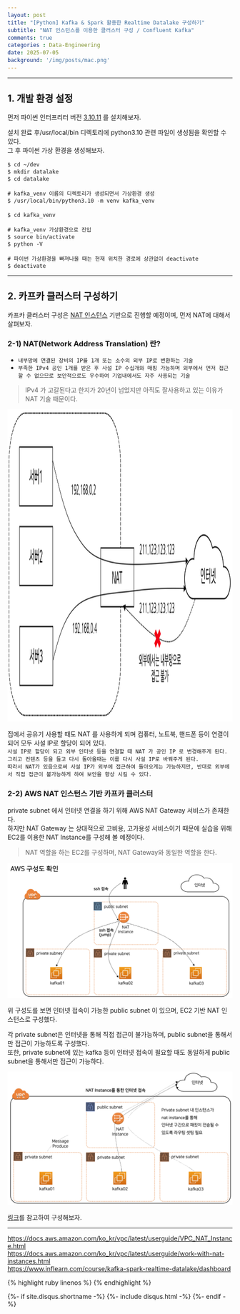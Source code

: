 ```yaml
---
layout: post
title: "[Python] Kafka & Spark 활용한 Realtime Datalake 구성하기"  
subtitle: "NAT 인스턴스를 이용한 클러스터 구성 / Confluent Kafka"   
comments: true
categories : Data-Engineering   
date: 2025-07-05
background: '/img/posts/mac.png'
---
```




- - - 

## 1. 개발 환경 설정   

먼저 파이썬 인터프리터 버전 [3.10.11](https://www.python.org/downloads/release/python-31011) 를 설치해보자.   

설치 완료 후/usr/local/bin 디렉토리에 python3.10 관련 파일이 생성됨을 확인할 수 있다.   
그 후 파이썬 가상 환경을 생성해보자.  

```shell
$ cd ~/dev
$ mkdir datalake
$ cd datalake

# kafka_venv 이름의 디렉토리가 생성되면서 가상환경 생성
$ /usr/local/bin/python3.10 -m venv kafka_venv

$ cd kafka_venv

# kafka_venv 가상환경으로 진입
$ source bin/activate
$ python -V  

# 파이썬 가상환경을 빠져나올 때는 현재 위치한 경로에 상관없이 deactivate
$ deactivate   
```

- - -   

## 2. 카프카 클러스터 구성하기

카프카 클러스터 구성은 [NAT 인스턴스](https://docs.aws.amazon.com/ko_kr/vpc/latest/userguide/VPC_NAT_Instance.html) 기반으로 진행할 예정이며, 
먼저 NAT에 대해서 살펴보자.   

### 2-1) NAT(Network Address Translation) 란? 

- `내부망에 연결된 장비의 IP를 1개 또는 소수의 외부 IP로 변환하는 기술`    
- `부족한 IPv4 공인 1개를 받은 후 사설 IP 수십개와 매핑 가능하며 외부에서 먼저 접근할 수 없으므로 보안적으로도 우수하여 기업내에서도 자주 사용되는 기술` 

> IPv4 가 고갈된다고 한지가 20년이 넘었지만 아직도 잘사용하고 있는 이유가 NAT 기술 때문이다.   

<img src="/img/posts/data-engineering/스크린샷 2025-07-26 오전 11.41.39.png" width ="700" height="700">

집에서 공유기 사용할 때도 NAT 를 사용하게 되며 컴퓨터, 노트북, 핸드폰 등이 연결이 되어 모두 사설 IP로 할당이 되어 있다.     
`사설 IP로 할당이 되고 외부 인터넷 등을 연결할 때 NAT 가 공인 IP 로 변경해주게 된다.`  
`그리고 컨텐츠 등을 들고 다시 돌아올때는 이를 다시 사설 IP로 바꿔주게 된다.`    
`따라서 NAT가 있음으로써 사설 IP가 외부에 접근하여 돌아오게는 가능하지만, 반대로 외부에서 직접 접근이 불가능하게 하여 보안을 향상 시킬 수 있다.`   

### 2-2) AWS NAT 인스턴스 기반 카프카 클러스터  

private subnet 에서 인터넷 연결을 하기 위해 AWS NAT Gateway 서비스가 존재한다.   
하지만 NAT Gateway 는 상대적으로 고비용, 고가용성 서비스이기 때문에 실습을 위해 EC2를 이용한 NAT Instance를 구성해 볼 예정이다.  

> NAT 역할을 하는 EC2를 구성하며, NAT Gateway와 동일한 역할을 한다.   

<img src="/img/posts/data-engineering/스크린샷 2025-07-26 오전 11.36.04.png">

위 구성도를 보면 인터넷 접속이 가능한 public subnet 이 있으며, EC2 기반 NAT 인스턴스로 구성했다.  

각 private subnet은 인터넷을 통해 직접 접근이 불가능하며, 
public subnet을 통해서만 접근이 가능하도록 구성했다.       
또한, private subnet에 있는 kafka 등이 인터넷 접속이 필요할 때도 동일하게 public subnet을 통해서만 접근이 가능하다.   

<img src="/img/posts/data-engineering/스크린샷 2025-07-28 오후 3.16.58.png">

[링크](https://docs.aws.amazon.com/ko_kr/vpc/latest/userguide/work-with-nat-instances.html)를 참고하여 구성해보자.  

- - -

<https://docs.aws.amazon.com/ko_kr/vpc/latest/userguide/VPC_NAT_Instance.html>   
<https://docs.aws.amazon.com/ko_kr/vpc/latest/userguide/work-with-nat-instances.html>   
<https://www.inflearn.com/course/kafka-spark-realtime-datalake/dashboard>   

{% highlight ruby linenos %}
{% endhighlight %}


{%- if site.disqus.shortname -%}
    {%- include disqus.html -%}
{%- endif -%}







